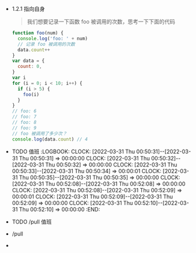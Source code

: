 - 1.2.1 指向自身
  
  > 我们想要记录一下函数 foo 被调用的次数，思考一下下面的代码
  
  ```js
  function foo(num) {
    console.log('foo: ' + num)
    // 记录 foo 被调用的次数
    data.count++
  }
  var data = {
    count: 0,
  }
  var i
  for (i = 0; i < 10; i++) {
    if (i > 5) {
      foo(i)
    }
  }
  // foo: 6
  // foo: 7
  // foo: 8
  // foo: 9
  // foo 被调用了多少次？
  console.log(data.count) // 4
  ```
- TODO 值班
  :LOGBOOK:
  CLOCK: [2022-03-31 Thu 00:50:31]--[2022-03-31 Thu 00:50:31] =>  00:00:00
  CLOCK: [2022-03-31 Thu 00:50:32]--[2022-03-31 Thu 00:50:32] =>  00:00:00
  CLOCK: [2022-03-31 Thu 00:50:33]--[2022-03-31 Thu 00:50:34] =>  00:00:01
  CLOCK: [2022-03-31 Thu 00:50:35]--[2022-03-31 Thu 00:50:35] =>  00:00:00
  CLOCK: [2022-03-31 Thu 00:52:08]--[2022-03-31 Thu 00:52:08] =>  00:00:00
  CLOCK: [2022-03-31 Thu 00:52:08]--[2022-03-31 Thu 00:52:09] =>  00:00:01
  CLOCK: [2022-03-31 Thu 00:52:09]--[2022-03-31 Thu 00:52:09] =>  00:00:00
  CLOCK: [2022-03-31 Thu 00:52:10]--[2022-03-31 Thu 00:52:10] =>  00:00:00
  :END:
- TODO /pull 值班
- /pull
-
